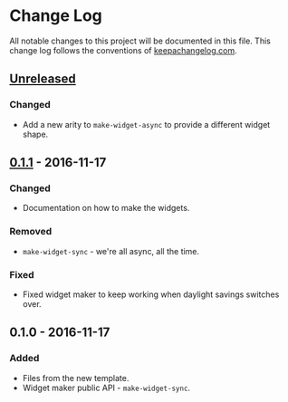 # Change Log
All notable changes to this project will be documented in this file. This change log follows the conventions of [keepachangelog.com](http://keepachangelog.com/).

## [Unreleased]
### Changed
- Add a new arity to `make-widget-async` to provide a different widget shape.

## [0.1.1] - 2016-11-17
### Changed
- Documentation on how to make the widgets.

### Removed
- `make-widget-sync` - we're all async, all the time.

### Fixed
- Fixed widget maker to keep working when daylight savings switches over.

## 0.1.0 - 2016-11-17
### Added
- Files from the new template.
- Widget maker public API - `make-widget-sync`.

[Unreleased]: https://github.com/your-name/sophi/compare/0.1.1...HEAD
[0.1.1]: https://github.com/your-name/sophi/compare/0.1.0...0.1.1
